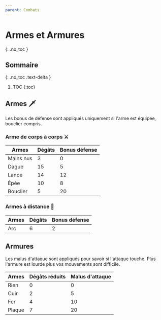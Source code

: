 ```yaml
---
parent: Combats
---
```


<!-- prettier-ignore-start -->

# Armes et Armures
{: .no_toc }

## Sommaire
{: .no_toc .text-delta }

1. TOC
{:toc}

<!-- prettier-ignore-end -->

## Armes 🗡️

Les bonus de défense sont appliqués uniquement si l'arme est équipée, bouclier compris.

### Arme de corps à corps ⚔️

| Armes     | Dégâts | Bonus défense |
| --------- | ------ | ------------- |
| Mains nus | 3      | 0             |
| Dague     | 15     | 5             |
| Lance     | 14     | 12            |
| Épée      | 10     | 8             |
| Bouclier  | 5      | 20            |

### Armes à distance 🏹

| Armes | Dégâts | Bonus défense |
| ----- | ------ | ------------- |
| Arc   | 6      | 2             |

## Armures

Les malus d'attaque sont appliqués pour savoir si l'attaque touche. Plus l'armure est lourde plus vos mouvements sont difficile.

| Armes  | Dégâts réduits | Malus d'attaque |
| ------ | -------------- | --------------- |
| Rien   | 0              | 0               |
| Cuir   | 2              | 5               |
| Fer    | 4              | 10              |
| Plaque | 7              | 20              |

